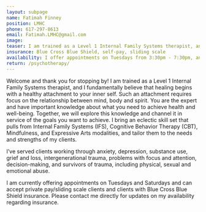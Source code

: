 ```yaml
---
layout: subpage
name: Fatimah Finney
position: LMHC
phone: 617-297-8613
email: Fatimah.LMHC@gmail.com
image:
teaser: I am trained as a Level 1 Internal Family Systems therapist, and I fundamentally believe that healing begins with a healthy attachment to your inner self.
insurance: Blue Cross Blue Shield, self-pay, sliding scale
availability: I offer appointments on Tuesdays from 3:30pm - 7:30pm, and on Saturdays from 10am - 2pm. Please contact me directly for current openings. 
return: /psychotherapy/
---
```


Welcome and thank you for stopping by! I am trained as a Level 1 Internal Family Systems therapist, and I fundamentally believe that healing begins with a healthy attachment to your inner self. Such an attachment requires focus on the relationship between mind, body and spirit. You are the expert and have important knowledge about what you need to achieve health and well-being. Together, we will explore this knowledge and channel it in service of the goals you want to achieve. I bring an eclectic skill set that pulls from Internal Family Systems (IFS), Cognitive Behavior Therapy (CBT), Mindfulness, and Expressive Arts modalities, and tailor them to the needs and strengths of my clients.

I’ve served clients working through anxiety, depression, substance use, grief and loss, intergenerational trauma, problems with focus and attention, decision-making, and survivors of trauma, including physical, sexual and emotional abuse.

I am currently offering appointments on Tuesdays and Saturdays and can accept private pay/sliding scale clients and clients with Blue Cross Blue Shield insurance. Please contact me directly for updates on my availability regarding insurance.
